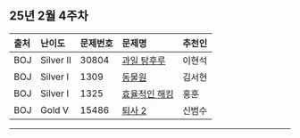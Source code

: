 ## 25년 2월 4주차
|출처|난이도|문제번호|문제명|추천인|
|:---|:---|:---|:---|:---|
|BOJ|Silver II|30804|[과일 탕후루](https://www.acmicpc.net/problem/30804)|이현석|
|BOJ|Silver I|1309|[동물원](https://www.acmicpc.net/problem/1309)|김서현|
|BOJ|Silver I|1325|[효율적인 해킹](https://www.acmicpc.net/problem/1325)|홍훈|
|BOJ|Gold V|15486|[퇴사 2](https://www.acmicpc.net/problem/15486)|신범수|

---